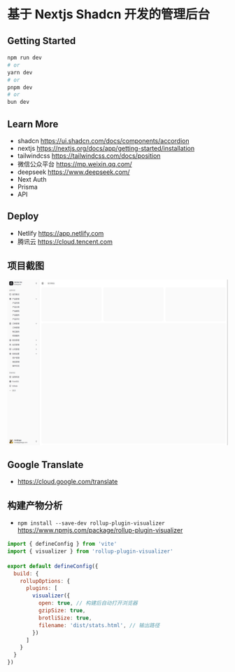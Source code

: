 # 基于 Nextjs Shadcn 开发的管理后台

## Getting Started

```bash
npm run dev
# or
yarn dev
# or
pnpm dev
# or
bun dev
```


## Learn More

- shadcn https://ui.shadcn.com/docs/components/accordion
- nextjs https://nextjs.org/docs/app/getting-started/installation
- tailwindcss https://tailwindcss.com/docs/position
- 微信公众平台 https://mp.weixin.qq.com/
- deepseek https://www.deepseek.com/
- Next Auth
- Prisma
- API

## Deploy

- Netlify https://app.netlify.com
- 腾讯云 https://cloud.tencent.com

## 项目截图

<img width="1120" src="/public/admin.png"/>

## Google Translate
- https://cloud.google.com/translate

## 构建产物分析
- `npm install --save-dev rollup-plugin-visualizer` https://www.npmjs.com/package/rollup-plugin-visualizer

```js
import { defineConfig } from 'vite'
import { visualizer } from 'rollup-plugin-visualizer'

export default defineConfig({
  build: {
    rollupOptions: {
      plugins: [
        visualizer({
          open: true, // 构建后自动打开浏览器
          gzipSize: true,
          brotliSize: true,
          filename: 'dist/stats.html', // 输出路径
        })
      ]
    }
  }
})
```
